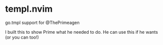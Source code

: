 # templ.nvim

go.tmpl support for @ThePrimeagen

I built this to show Prime what he needed to do. He can use this if he wants (or you can too!)
